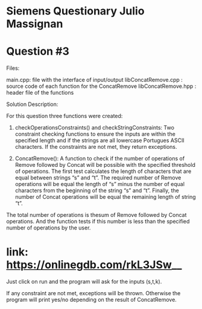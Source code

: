 # Siemens Questionary Julio Massignan

# Question #3


Files:

main.cpp: file with the interface of input/output
libConcatRemove.cpp : source code of each function for the ConcatRemove
libConcatRemove.hpp : header file of the functions


Solution Description:

For this question three functions were created:

1. checkOperationsConstraints() and checkStringConstraints: Two constraint checking functions to ensure the inputs are within the specified length and if the strings are all lowercase Portugues ASCII characters. If the constraints are not met, they return exceptions.

2. ConcatRemove(): A function to check if the number of operations of Remove followed by Concat will be possible with the specified threshold of operations. The first test calculates the length of characters that are equal between strings “s” and “t”. The required number of Remove operations will be equal the length of “s” minus the number of equal characters from the beginning of the string “s” and “t”. Finally, the number of Concat operations will be equal the remaining length of string “t”. 

The total number of operations is thesum of Remove followed by Concat operations. And the function tests if this number is less than the specified number of operations by the user.

# link: https://onlinegdb.com/rkL3JSw__

Just click on run and the program will ask for the inputs (s,t,k).

If any constraint are not met, exceptions will be thrown. Otherwise the program will print yes/no depending on the result of ConcatRemove.

